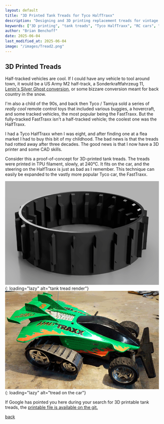 ```yaml
---
layout: default
title: "3D Printed Tank Treads for Tyco HalfTraxx"
description: "Designing and 3D printing replacement treads for vintage Tyco HalfTraxx RC vehicles using TPU filament"
keywords: ["3D printing", "tank treads", "Tyco HalfTraxx", "RC cars", "TPU printing", "vintage toys", "restoration", "mechanical design"]
author: "Brian Benchoff"
date: 2025-06-04
last_modified_at: 2025-06-04
image: "/images/Tread2.png"
---
```



## 3D Printed Treads

Half-tracked vehicles are cool. If I could have any vehicle to tool around town, it would be a US Army M2 half-track, a Sonderkraftfahrzeug 11, [Lenin's Silver Ghost conversion](https://en.wikipedia.org/wiki/K%C3%A9gresse_track#/media/File:Rolls-Royce_Silver_Ghost_K%C3%A9gresse.jpg), or some bizzare conversion meant for back country in the snow.

I'm also a child of the 90s, and back then Tyco / Tamiya sold a series of _really cool_ remote control toys that included various buggies, a hovercraft, and some tracked vehicles, the most popular being the FastTraxx. But the fully-tracked FastTraxx isn't a half-tracked vehicle; the coolest one was the HalfTraxx.

I had a Tyco HalfTraxx when I was eight, and after finding one at a flea market I had to buy this bit of my childhood. The bad news is that the treads had rotted away after three decades. The good news is that I now have a 3D printer and some CAD skills.

Consider this a proof-of-concept for 3D-printed tank treads. The treads were printed in TPU filament, slowly, at 240°C. It fits on the car, and the steering on the HalfTraxx is just as bad as I remember. This technique can easily be expanded to the vastly more popular Tyco car, the FastTraxx.

![tank tread render](/images/Tread1.png){: loading="lazy" alt="tank tread render"}
![tread on the car](/images/Tread2.png){: loading="lazy" alt="tread on the car"}

If Google has pointed you here during your search for 3D printable tank treads, the [printable file is available on the git.](https://github.com/bbenchoff/HalfTraxx)

[back](../)
